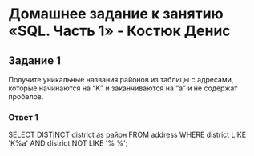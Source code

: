 # Домашнее задание к занятию «SQL. Часть 1» - Костюк Денис

## Задание 1
Получите уникальные названия районов из таблицы с адресами, которые начинаются на “K” и заканчиваются на “a” и не содержат пробелов.

### Ответ 1

SELECT DISTINCT district as район
FROM address
WHERE district LIKE 'K%a' AND district NOT LIKE '% %';
